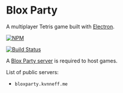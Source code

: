 # Blox Party

A multiplayer Tetris game built with [Electron](http://electron.atom.io/).

[![NPM](https://nodei.co/npm/bloxparty.png)](https://nodei.co/npm/bloxparty/)

[![Build Status](https://travis-ci.org/kvnneff/bloxparty.svg?branch=master)](https://travis-ci.org/kvnneff/bloxparty)

A [Blox Party server](https://github.com/kvnneff/bloxparty-server) is required to host games.

List of public servers:

- `bloxparty.kvnneff.me`
